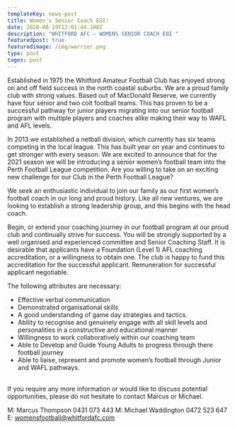 ```yaml
---
templateKey: news-post
title: Women's Senior Coach EOI!
date: 2020-08-19T12:01:44.108Z
description: "WHITFORD AFC – WOMENS SENIOR COACH EOI "
featuredpost: true
featuredimage: /img/warrior.png
type: post
tages: post
---
```

Established in 1975 the Whitford Amateur Football Club has enjoyed strong on and off field
success in the north coastal suburbs. We are a proud family club with strong values.
Based out of MacDonald Reserve, we currently have four senior and two colt football teams.
This has proven to be a successful pathway for junior players migrating into our senior
football program with multiple players and coaches alike making their way to WAFL and AFL
levels.

In 2013 we established a netball division, which currently has six teams competing in the
local league. This has built year on year and continues to get stronger with every season.
We are excited to announce that for the 2021 season we will be introducing a senior
women’s football team into the Perth Football League competition.
Are you willing to take on an exciting new challenge for our Club in the Perth Football
League?

We seek an enthusiastic individual to join our family as our first women’s football coach in
our long and proud history.
Like all new ventures, we are looking to establish a strong leadership group, and this begins
with the head coach.

Begin, or extend your coaching journey in our football program at our proud club and
continually strive for success. You will be strongly supported by a well organised and
experienced committee and Senior Coaching Staff.
It is desirable that applicants have a Foundation (Level 1) AFL coaching accreditation, or a
willingness to obtain one. The club is happy to fund this accreditation for the successful
applicant. Remuneration for successful applicant negotiable.

The following attributes are necessary:

* Effective verbal communication
* Demonstrated organisational skills
* A good understanding of game day strategies and tactics.
* Ability to recognise and genuinely engage with all skill levels and personalities in a
  constructive and educational manner
* Willingness to work collaboratively within our coaching team
* Able to Develop and Guide Young Adults to progress through there football journey
* Able to liaise, represent and promote women’s football through Junior and WAFL
  pathways. 

\
If you require any more information or would like to discuss potential opportunities, please
do not hesitate to contact Marcus or Michael. 

M: Marcus Thompson 0431 073 443
M: Michael Waddington 0472 523 647
E: womensfootball@whitfordafc.com